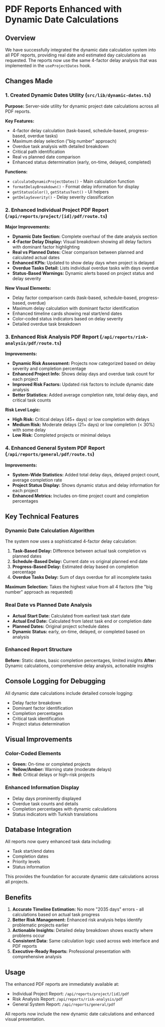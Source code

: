 # PDF Reports Enhanced with Dynamic Date Calculations

## Overview

We have successfully integrated the dynamic date calculation system into all PDF reports, providing real date and estimated day calculations as requested. The reports now use the same 4-factor delay analysis that was implemented in the `useProjectDates` hook.

## Changes Made

### 1. Created Dynamic Dates Utility (`src/lib/dynamic-dates.ts`)

**Purpose:** Server-side utility for dynamic project date calculations across all PDF reports.

**Key Features:**
- 4-factor delay calculation (task-based, schedule-based, progress-based, overdue tasks)
- Maximum delay selection ("big number" approach)
- Overdue task analysis with detailed breakdown
- Critical path identification
- Real vs planned date comparison
- Enhanced status determination (early, on-time, delayed, completed)

**Functions:**
- `calculateDynamicProjectDates()` - Main calculation function
- `formatDelayBreakdown()` - Format delay information for display
- `getStatusColor()`, `getStatusText()` - UI helpers
- `getDelaySeverity()` - Delay severity classification

### 2. Enhanced Individual Project PDF Report (`/api/reports/project/[id]/pdf/route.ts`)

**Major Improvements:**
- **Dynamic Date Section:** Complete overhaul of the date analysis section
- **4-Factor Delay Display:** Visual breakdown showing all delay factors with dominant factor highlighting
- **Real vs Planned Dates:** Clear comparison between planned and calculated actual dates
- **Enhanced KPIs:** Updated to show delay days when project is delayed
- **Overdue Tasks Detail:** Lists individual overdue tasks with days overdue
- **Status-Based Warnings:** Dynamic alerts based on project status and delay severity

**New Visual Elements:**
- Delay factor comparison cards (task-based, schedule-based, progress-based, overdue)
- Maximum delay calculation with dominant factor identification
- Enhanced timeline cards showing real start/end dates
- Color-coded status indicators based on delay severity
- Detailed overdue task breakdown

### 3. Enhanced Risk Analysis PDF Report (`/api/reports/risk-analysis/pdf/route.ts`)

**Improvements:**
- **Dynamic Risk Assessment:** Projects now categorized based on delay severity and completion percentage
- **Enhanced Project Info:** Shows delay days and overdue task count for each project
- **Improved Risk Factors:** Updated risk factors to include dynamic date analysis
- **Better Statistics:** Added average completion rate, total delay days, and critical task counts

**Risk Level Logic:**
- **High Risk:** Critical delays (45+ days) or low completion with delays
- **Medium Risk:** Moderate delays (21+ days) or low completion (< 30%) with some delay
- **Low Risk:** Completed projects or minimal delays

### 4. Enhanced General System PDF Report (`/api/reports/general/pdf/route.ts`)

**Improvements:**
- **System-Wide Statistics:** Added total delay days, delayed project count, average completion rate
- **Project Status Display:** Shows dynamic status and delay information for each project
- **Enhanced Metrics:** Includes on-time project count and completion percentages

## Key Technical Features

### Dynamic Date Calculation Algorithm

The system now uses a sophisticated 4-factor delay calculation:

1. **Task-Based Delay:** Difference between actual task completion vs planned dates
2. **Schedule-Based Delay:** Current date vs original planned end date  
3. **Progress-Based Delay:** Estimated delay based on completion percentage
4. **Overdue Tasks Delay:** Sum of days overdue for all incomplete tasks

**Maximum Selection:** Takes the highest value from all 4 factors (the "big number" approach as requested)

### Real Date vs Planned Date Analysis

- **Actual Start Date:** Calculated from earliest task start date
- **Actual End Date:** Calculated from latest task end or completion date
- **Planned Dates:** Original project schedule dates
- **Dynamic Status:** early, on-time, delayed, or completed based on analysis

### Enhanced Report Structure

**Before:** Static dates, basic completion percentages, limited insights
**After:** Dynamic calculations, comprehensive delay analysis, actionable insights

## Console Logging for Debugging

All dynamic date calculations include detailed console logging:
- Delay factor breakdown
- Dominant factor identification  
- Completion percentages
- Critical task identification
- Project status determination

## Visual Improvements

### Color-Coded Elements
- **Green:** On-time or completed projects
- **Yellow/Amber:** Warning state (moderate delays)
- **Red:** Critical delays or high-risk projects

### Enhanced Information Display
- Delay days prominently displayed
- Overdue task counts and details
- Completion percentages with dynamic calculations
- Status indicators with Turkish translations

## Database Integration

All reports now query enhanced task data including:
- Task start/end dates
- Completion dates
- Priority levels
- Status information

This provides the foundation for accurate dynamic date calculations across all projects.

## Benefits

1. **Accurate Timeline Estimation:** No more "2035 days" errors - all calculations based on actual task progress
2. **Better Risk Management:** Enhanced risk analysis helps identify problematic projects earlier
3. **Actionable Insights:** Detailed delay breakdown shows exactly where problems occur
4. **Consistent Data:** Same calculation logic used across web interface and PDF reports
5. **Executive-Ready Reports:** Professional presentation with comprehensive analysis

## Usage

The enhanced PDF reports are immediately available at:
- Individual Project Report: `/api/reports/project/[id]/pdf`
- Risk Analysis Report: `/api/reports/risk-analysis/pdf`
- General System Report: `/api/reports/general/pdf`

All reports now include the new dynamic date calculations and enhanced visual presentation.
